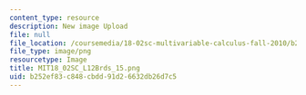 ```yaml
---
content_type: resource
description: New image Upload
file: null
file_location: /coursemedia/18-02sc-multivariable-calculus-fall-2010/b252ef83c848cbdd91d26632db26d7c5_MIT18_02SC_L12Brds_15.png
file_type: image/png
resourcetype: Image
title: MIT18_02SC_L12Brds_15.png
uid: b252ef83-c848-cbdd-91d2-6632db26d7c5
---
```

